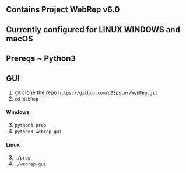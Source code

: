 ## Contains Project WebRep v6.0
## Currently configured for LINUX WINDOWS and macOS

## Prereqs ~ Python3

## GUI
1. git clone the repo ```https://github.com/d33pster/WebRep.git```
2. ```cd WebRep```
#### Windows
3. ```python3 prep```
4. ```python3 webrep-gui```
#### Linux
3. ```./prep```
4. ```./webrep-gui```

